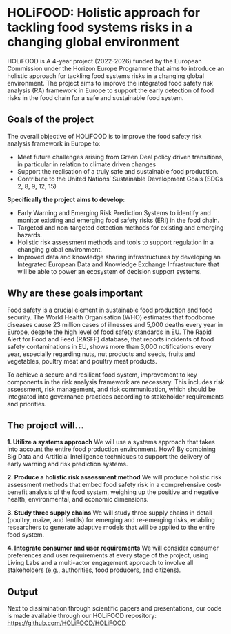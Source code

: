 # HOLiFOOD: Holistic approach for tackling food systems risks in a changing global environment

HOLiFOOD is A 4-year project (2022-2026) funded by the European Commission under the Horizon Europe Programme that aims to introduce an holistic approach for tackling food systems risks in a changing global environment. 
The project aims to improve the integrated food safety risk analysis (RA) framework in Europe to support the early detection of food risks in the food chain for a safe and sustainable food system.

## Goals of the project 
The overall objective of HOLiFOOD is to improve the food safety risk analysis framework in Europe to:

* Meet future challenges arising from Green Deal policy driven transitions, in particular in relation to climate driven changes
* Support the realisation of a truly safe and sustainable food production.
* Contribute to the United Nations’ Sustainable Development Goals (SDGs 2, 8, 9, 12, 15)

**Specifically the project aims to develop:**
* Early Warning and Emerging Risk Prediction Systems to identify and monitor existing and emerging food safety risks (ERI) in the food chain.​
* Targeted and non-targeted detection methods for existing and emerging hazards.
* Holistic risk assessment methods and tools to support regulation in a changing global environment.
* Improved data and knowledge sharing infrastructures by developing an Integrated European Data and Knowledge Exchange Infrastructure that will be able to power an ecosystem of decision support systems.

## Why are these goals important
Food safety is a crucial element in sustainable food production and food security. The World Health Organisation (WHO) estimates that foodborne diseases cause 23 million cases of illnesses and 5,000 deaths every year in Europe, despite the high level of food safety standards in EU. The Rapid Alert for Food and Feed (RASFF) database, that reports incidents of food safety contaminations in EU, shows more than 3,000 notifications every year, especially regarding nuts, nut products and seeds, fruits and vegetables, poultry meat and poultry meat products.

To achieve a secure and resilient food system, improvement to key components in the risk analysis framework are necessary. This includes risk assessment, risk management, and risk communication, which should be integrated into governance practices according to stakeholder requirements and priorities.

## The project will...
**1. Utilize a systems approach**
We will use a systems approach that takes into account the entire food production environment. How? By combining Big Data and Artificial Intelligence techniques to support the delivery of early warning and risk prediction systems.

**2. Produce a holistic risk assessment method**
We will produce holistic risk assessment methods that embed food safety risk in a comprehensive cost-benefit analysis of the food system, weighing up the positive and negative health, environmental, and economic dimensions.

**3. Study three supply chains**
We will study three supply chains in detail (poultry, maize, and lentils) for emerging and re-emerging risks, enabling researchers to generate adaptive models that will be applied to the entire food system.

**4. Integrate consumer and user requirements**
We will consider consumer preferences and user requirements at every stage of the project, using Living Labs and a multi-actor engagement approach to involve all stakeholders (e.g., authorities, food producers, and citizens).

## Output
Next to dissimination through scientific papers and presentations, our code is made available through our HOLiFOOD repository: https://github.com/HOLiFOOD/HOLiFOOD

